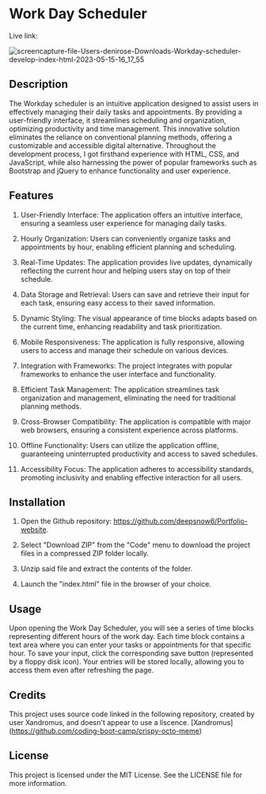 # Work Day Scheduler

Live link: 

![screencapture-file-Users-denirose-Downloads-Workday-scheduler-develop-index-html-2023-05-15-16_17_55](https://github.com/deepsnow6/Workday-scheduler/assets/130337959/969dd794-a5aa-4934-9755-245ceab2521d)


## Description
The Workday scheduler is an intuitive application designed to assist users in effectively managing their daily tasks and appointments. By providing a user-friendly interface, it streamlines scheduling and organization, optimizing productivity and time management. This innovative solution eliminates the reliance on conventional planning methods, offering a customizable and accessible digital alternative. Throughout the development process, I got  firsthand experience with HTML, CSS, and JavaScript, while also harnessing the power of popular frameworks such as Bootstrap and jQuery to enhance functionality and user experience.

## Features

1. User-Friendly Interface: The application offers an intuitive interface, ensuring a seamless user experience for managing daily tasks.

2. Hourly Organization: Users can conveniently organize tasks and appointments by hour, enabling efficient planning and scheduling.

3. Real-Time Updates: The application provides live updates, dynamically reflecting the current hour and helping users stay on top of their schedule.

4. Data Storage and Retrieval: Users can save and retrieve their input for each task, ensuring easy access to their saved information.

5. Dynamic Styling: The visual appearance of time blocks adapts based on the current time, enhancing readability and task prioritization.

6. Mobile Responsiveness: The application is fully responsive, allowing users to access and manage their schedule on various devices.

7. Integration with Frameworks: The project integrates with popular frameworks to enhance the user interface and functionality.

8. Efficient Task Management: The application streamlines task organization and management, eliminating the need for traditional planning methods.

9. Cross-Browser Compatibility: The application is compatible with major web browsers, ensuring a consistent experience across platforms.

10. Offline Functionality: Users can utilize the application offline, guaranteeing uninterrupted productivity and access to saved schedules.

11. Accessibility Focus: The application adheres to accessibility standards, promoting inclusivity and enabling effective interaction for all users.

## Installation

1. Open the Github repository: https://github.com/deepsnow6/Portfolio-website.

2. Select "Download ZIP" from the "Code" menu to download the project files in a compressed ZIP folder locally.

3. Unzip said file and extract the contents of the folder.

4. Launch the "index.html" file in the browser of your choice.


## Usage

Upon opening the Work Day Scheduler, you will see a series of time blocks representing different hours of the work day. Each time block contains a text area where you can enter your tasks or appointments for that specific hour. To save your input, click the corresponding save button (represented by a floppy disk icon).
Your entries will be stored locally, allowing you to access them even after refreshing the page.

## Credits 

This project uses source code linked in the following repository, created by user Xandromus, and doesn't appear to use a liscence. [Xandromus] (https://github.com/coding-boot-camp/crispy-octo-meme)

## License
This project is licensed under the MIT License. See the LICENSE file for more information.
